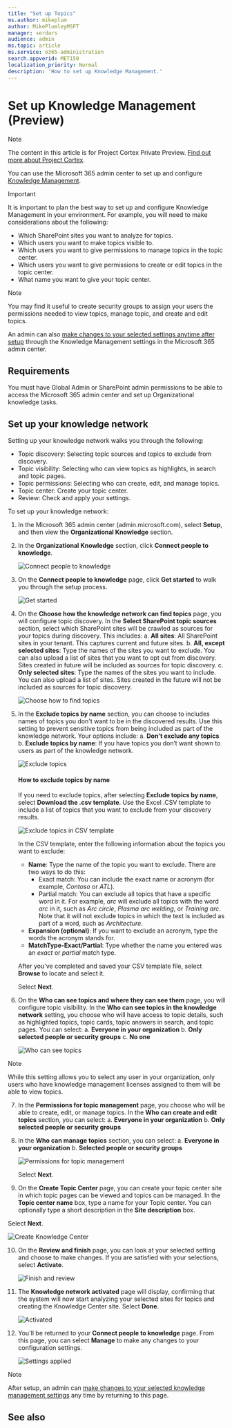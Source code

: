 ```yaml
---
title: "Set up Topics"
ms.author: mikeplum
author: MikePlumleyMSFT
manager: serdars
audience: admin
ms.topic: article
ms.service: o365-administration
search.appverid: MET150
localization_priority: Normal
description: 'How to set up Knowledge Management.'
---
```


# Set up Knowledge Management (Preview)

> [!Note] 
> The content in this article is for Project Cortex Private Preview. [Find out more about Project Cortex](https://aka.ms/projectcortex).

You can use the Microsoft 365 admin center to set up and configure [Knowledge Management](knowledge-management-overview.md). 

> [!Important]
> It is important to plan the best way to set up and configure Knowledge Management in your environment. For example, you will need to make considerations about the following:
- Which SharePoint sites you want to analyze for topics.
- Which users you want to make topics visible to.
- Which users you want to give permissions to manage topics in the topic center.
- Which users you want to give permissions to create or edit topics in the topic center.
- What name you want to give your topic center.

> [!Note]
> You may find it useful to create security groups to assign your users the permissions needed to view topics, manage topic, and create and edit topics.

An admin can also [make changes to your selected settings anytime after setup](manage-knowledge-network.md) through the Knowledge Management settings in the Microsoft 365 admin center.

## Requirements 
You must have Global Admin or SharePoint admin permissions to be able to access the Microsoft 365 admin center and set up Organizational knowledge tasks.

## Set up your knowledge network

Setting up your knowledge network walks you through the following:

- Topic discovery: Selecting topic sources and topics to  exclude from discovery.
- Topic visibility: Selecting who can view topics as highlights, in search and topic pages.
- Topic permissions: Selecting who can create, edit, and manage topics.
- Topic center: Create your topic center.
- Review: Check and apply your settings.

To set up your knowledge network:

1. In the Microsoft 365 admin center (admin.microsoft.com), select **Setup**, and then view the **Organizational Knowledge** section.
2. In the **Organizational Knowledge** section, click **Connect people to knowledge**.<br/>

    ![Connect people to knowledge](../media/content-understanding/admin-org-knowledge-options.png) 

3. On the **Connect people to knowledge** page, click **Get started** to walk you through the setup process.<br/>

    ![Get started](../media/content-understanding/k-get-started.png) 

4. On the **Choose how the knowledge network can find topics** page, you will configure topic discovery. In the **Select SharePoint topic sources** section, select which SharePoint sites will be crawled as sources for your topics during discovery. This includes:
    a. **All sites**: All SharePoint sites in your tenant. This captures current and future sites.
    b. **All, except selected sites**: Type the names of the sites you want to exclude.  You can also upload a list of sites that you want to opt out from discovery. Sites created in future will be included as sources for topic discovery. 
    c. **Only selected sites**: Type the names of the sites you want to include. You can also upload a list of sites. Sites created in the future will not be included as sources for topic discovery. 

    ![Choose how to find topics](../media/content-understanding/ksetup1.png) 
   
5. In the **Exclude topics by name** section, you can choose to includes names of topics you don't want to be in the discovered results. Use this setting to prevent sensitive topics from being included as part of the knowledge network. Your options include:
    a. **Don't exclude any topics** 
    b. **Exclude topics by name**:  If you have topics you don’t want shown to users as part of the knowledge network.

    ![Exclude topics](../media/content-understanding/topics-excluded-by-name.png) 

    #### How to exclude topics by name    

    If you need to exclude topics, after selecting **Exclude topics by name**, select **Download the .csv template**. Use the Excel .CSV template to include a list of topics that you want to exclude from your discovery results.

    ![Exclude topics in CSV template](../media/content-understanding/csv1.png) 

    In the CSV template, enter the following information about the topics you want to exclude:

    - **Name**: Type the name of the topic you want to exclude. There are two ways to do this:
        - Exact match: You can include the exact name or acronym (for example, *Contoso* or *ATL*).
        - Partial match: You can exclude all topics that have a specific word in it.  For example, *arc* will exclude all topics with the word *arc* in it, such as *Arc circle*, *Plasma arc welding*, or *Training arc*. Note that it will not exclude topics in which the text is included as part of a word, such as *Architecture*.
    - **Expansion (optional)**: If you want to exclude an acronym, type the words the acronym stands for.
    - **MatchType-Exact/Partial**: Type whether the name you entered was an *exact* or *partial* match type.

    After you've completed and saved your CSV template file, select **Browse** to locate and select it.
    
    Select **Next**.

6. On the **Who can see topics and where they can see them** page, you will configure topic visibility. In the **Who can see topics in the knowledge network** setting, you choose who will have access to topic details, such as highlighted topics, topic cards, topic answers in search, and topic pages. You can select:
    a. **Everyone in your organization**
    b. **Only selected people or security groups**
    c. **No one**

    ![Who can see topics](../media/content-understanding/ksetup2.png)  

 > [!Note] 
 > While this setting allows you to select any user in your organization, only users who have knowledge management licenses assigned to them will be able to view topics. 

7. In the **Permissions for topic management** page, you choose who will be able to create, edit, or manage topics. In the **Who can create and edit topics** section, you can select:
    a. **Everyone in your organization**
    b. **Only selected people or security groups**
8. In the **Who can manage topics** section, you can select:
    a. **Everyone in your organization**
    b. **Selected people or security groups**

    ![Permissions for topic management](../media/content-understanding/ksetup3.png) 

    Select **Next**.
9. On the **Create Topic  Center** page, you can create your topic center site in which topic pages can be viewed and topics can be managed.  In the **Topic center name** box, type a name for your Topic center. You can optionally type a short description in the **Site description** box. 

Select **Next**.

   ![Create Knowledge Center](../media/content-understanding/ksetup4.png)  

10. On the **Review and finish** page, you can look at your selected setting and choose to make changes. If you are satisfied with your selections, select **Activate**.

    ![Finish and review](../media/content-understanding/ksetup5.png)  

11. The **Knowledge network activated** page will display, confirming that the system will now start analyzing your selected sites for topics and creating the Knowledge Center site. Select **Done**.

    ![Activated](../media/content-understanding/ksetup6.png)  

12. You'll be returned to your **Connect people to knowledge** page. From this page, you can select **Manage** to make any changes to your configuration settings. 

    ![Settings applied](../media/content-understanding/ksetup7.png)    

> [!Note]
> After setup, an admin can [make changes to your selected knowledge management settings](manage-knowledge-network.md) any time by returning to this page.


## See also



  






